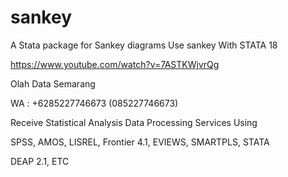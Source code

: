 # sankey
A Stata package for Sankey diagrams Use sankey With STATA 18

https://www.youtube.com/watch?v=7ASTKWjvrQg

Olah Data Semarang

WA : +6285227746673 (085227746673)

Receive Statistical Analysis Data Processing Services Using

SPSS, AMOS, LISREL, Frontier 4.1, EVIEWS, SMARTPLS, STATA

DEAP 2.1, ETC
